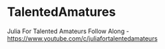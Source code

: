 # TalentedAmatures
Julia For Talented Amateurs Follow Along - https://www.youtube.com/c/juliafortalentedamateurs
